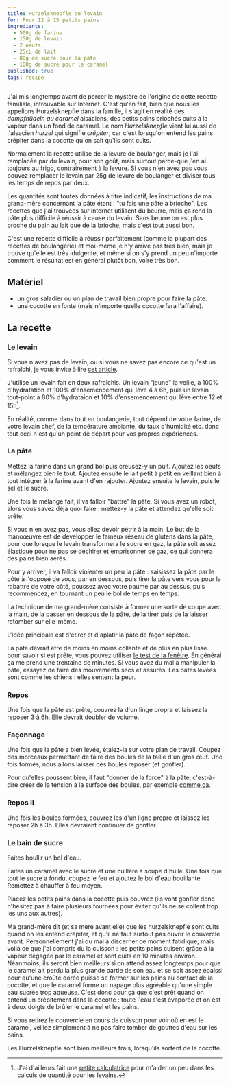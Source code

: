 ```yaml
---
title: Hurzelsknepfle au levain
for: Pour 12 à 15 petits pains
ingredients:
  - 500g de farine
  - 150g de levain
  - 2 oeufs
  - 25cL de lait
  - 80g de sucre pour la pâte
  - 100g de sucre pour le caramel
published: true
tags: recipe
---
```


J'ai mis longtemps avant de percer le mystère de l'origine de cette recette
familiale, introuvable sur Internet. C'est qu'en fait, bien que nous les
appelions Hurzelsknepfle dans la famille, il s'agit en réalité des
_dampfnüdeln au caramel_ alsaciens, des petits pains briochés cuits à la vapeur
dans un fond de caramel. Le nom _Hurzelsknepfle_ vient lui aussi de l'alsacien
_hurzel_ qui signifie _crépiter_, car c'est lorsqu'on entend les pains crépiter
dans la cocotte qu'on sait qu'ils sont cuits.

Normalement la recette utilise de la levure de boulanger, mais je l'ai remplacée
par du levain, pour son goût, mais surtout parce-que j'en ai toujours
au frigo, contrairement à la levure. Si vous n'en avez pas vous pouvez
remplacer le levain par 25g de levure de boulanger et diviser tous les temps de
repos par deux.

Les quantités sont toutes données à titre indicatif, les instructions de ma
grand-mère concernant la pâte étant : "tu fais une pâte à brioche". Les recettes
que j'ai trouvées sur internet utilisent du beurre, mais ça rend la pâte plus
difficile à réussir à cause du levain. Sans beurre on est plus proche du pain au
lait que de la brioche, mais c'est tout aussi bon.

C'est une recette difficile à réussir parfaitement (comme la plupart des
recettes de boulangerie) et moi-même je n'y arrive pas très bien, mais je
trouve qu'elle est très idulgente, et même si on s'y prend un peu n'importe
comment le résultat est en général plutôt bon, voire très bon.

## Matériel

- un gros saladier ou un plan de travail bien propre pour faire la pâte.
- une cocotte en fonte (mais n'importe quelle cocotte fera l'affaire).

## La recette

### Le levain

Si vous n'avez pas de levain, ou si vous ne savez pas encore ce qu'est un
rafraîchi, je vous invite à lire [cet
article](https://nicrunicuit.com/faire/fermenter/jattends-un-levain/).

J'utilise un levain fait en deux rafraîchis. Un levain "jeune" la veille, à 100%
d'hydratation et 100% d'ensemencement qui lève 4 à 6h, puis un levain tout-point à 80%
d'hydrataion et 10% d'ensemencement qui lève entre 12 et 15h[^2].

[^2]: J'ai d'ailleurs fait une [petite calculatrice](https://boulange.kimlaitrinh.me) pour m'aider un peu dans les calculs de quantité pour les levains.

En réalité, comme dans tout en boulangerie, tout dépend de votre farine, de
votre levain chef, de la température ambiante, du taux d'humidité etc. donc tout
ceci n'est qu'un point de départ pour vos propres expériences.

### La pâte

Mettez la farine dans un grand bol puis creusez-y un puit. Ajoutez les oeufs et
mélangez bien le tout. Ajoutez ensuite le lait petit à petit en veillant bien à
tout intégrer à la farine avant d'en rajouter. Ajoutez ensuite le levain, puis
le sel et le sucre.

Une fois le mélange fait, il va falloir "battre" la pâte. Si vous avez un robot,
alors vous savez déjà quoi faire : mettez-y la pâte et attendez qu'elle
soit prête.

Si vous n'en avez pas, vous allez devoir pétrir à la main. Le but de la
manoœuvre est de développer le fameux réseau de glutens dans la pâte, pour que
lorsque le levain transformera le sucre en gaz, la pâte soit assez élastique pour
ne pas se déchirer et emprisonner ce gaz, ce qui donnera des pains bien aérés.

Pour y arriver, il va falloir violenter un peu la pâte : saisissez la pâte
par le côté à l'opposé de vous, par en dessous, puis tirer la pâte vers vous
pour la rabattre de votre côté, poussez avec votre paume par au dessus, puis
recommencez, en tournant un peu le bol de temps en temps.

La technique de ma grand-mère consiste à former une sorte de coupe avec la main, de
la passer en dessous de la pâte, de la tirer puis de la laisser retomber sur
elle-même.

L'idée principale est d'étirer et d'aplatir la pâte de façon répétée.

La pâte devrait être de moins en moins collante et de plus en plus lisse.
pour savoir si est prête, vous pouvez utiliser [le test de la fenêtre](https://www.youtube.com/watch?v=XDk0J5zy5Pw).
En général ça me prend une trentaine de minutes. Si vous
avez du mal à manipuler la pâte, essayez de faire des mouvements secs et assurés. Les
pâtes levées sont comme les chiens : elles sentent la peur.

### Repos

Une fois que la pâte est prête, couvrez la d'un linge propre et laissez la
reposer 3 à 6h. Elle devrait doubler de volume.

### Façonnage

Une fois que la pâte a bien levée, étalez-la sur votre plan de travail. Coupez
des morceaux permettant de faire des boules de la taille d'un gros œuf. Une fois
formés, nous allons laisser ces boules reposer (et gonfler).

Pour qu'elles poussent bien, il faut "donner de la force" à la pâte,
c'est-à-dire créer de la tension à la surface des boules, par exemple [comme
ça](https://youtu.be/bEBUNLCK1PI?t=602).

### Repos II

Une fois les boules formées, couvrez les d'un ligne propre et laissez les
reposer 2h à 3h. Elles devraient continuer de gonfler.

### Le bain de sucre

Faites boullir un bol d'eau.

Faites un caramel avec le sucre et une cuillère à soupe d'huile. Une fois que
tout le sucre a fondu, coupez le feu et ajoutez le bol d'eau bouillante.
Remettez à chauffer à feu moyen.

Placez les petits pains dans la cocotte puis couvrez (ils vont gonfler donc n'hésitez pas à
faire plusieurs fournées pour éviter qu'ils ne se collent trop les uns aux autres).

Ma grand-mère dit (et sa mère avant elle) que les hurzelsknepfle sont cuits quand
on les entend crépiter, et qu'il ne faut surtout pas ouvrir le couvercle avant.
Personnellement j'ai du mal à discerner ce moment fatidique, mais voilà ce que
j'ai compris du la cuisson : les petits pains cuisent grâce à la vapeur dégagée
par le caramel et sont cuits en 10 minutes environ. Néanmoins, ils seront
bien meilleurs si on attend assez longtemps pour que le caramel ait perdu la
plus grande partie de son eau et se soit assez épaissi pour qu'une croûte dorée
puisse se former sur les pains au contact de la cocotte, et que le caramel forme un napage
plus agréable qu'une simple eau sucrée trop aqueuse. C'est donc pour ça que
c'est prêt quand on entend un crépitement dans la cocotte : toute l'eau s'est évaporée
et on est à deux doigts de brûler le caramel et les pains.

Si vous retirez le couvercle en cours de cuisson pour voir où en est le caramel,
veillez simplement à ne pas faire tomber de gouttes d'eau sur les pains.

Les Hurzelsknepfle sont bien meilleurs frais, lorsqu'ils sortent de la cocotte.

